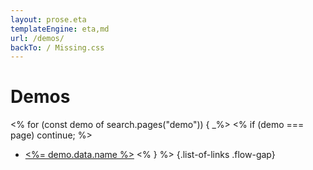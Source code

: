 ```yaml
---
layout: prose.eta
templateEngine: eta,md
url: /demos/
backTo: / Missing.css
---
```


<main>

# Demos

<% for (const demo of search.pages("demo")) { _%>
<% if (demo === page) continue; %>
 - [<%= demo.data.name %>](<%= demo.data.url %>)
<% } %>
{.list-of-links .flow-gap}

</main>

